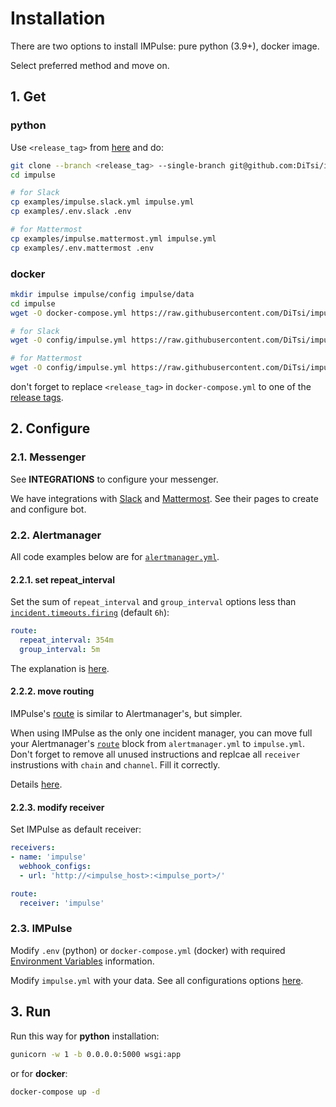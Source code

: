 # Installation

There are two options to install IMPulse: pure python (3.9+), docker image.

Select preferred method and move on.

## 1. Get

### python

Use `<release_tag>` from [here](https://github.com/DiTsi/impulse/releases) and do:

```bash
git clone --branch <release_tag> --single-branch git@github.com:DiTsi/impulse.git impulse
cd impulse

# for Slack
cp examples/impulse.slack.yml impulse.yml
cp examples/.env.slack .env

# for Mattermost
cp examples/impulse.mattermost.yml impulse.yml
cp examples/.env.mattermost .env
```

### docker

```bash
mkdir impulse impulse/config impulse/data
cd impulse
wget -O docker-compose.yml https://raw.githubusercontent.com/DiTsi/impulse/main/examples/docker-compose.yml

# for Slack
wget -O config/impulse.yml https://raw.githubusercontent.com/DiTsi/impulse/main/examples/impulse.slack.yml

# for Mattermost
wget -O config/impulse.yml https://raw.githubusercontent.com/DiTsi/impulse/main/examples/impulse.mattermost.yml
```

don't forget to replace `<release_tag>` in `docker-compose.yml` to one of the [release tags](https://github.com/DiTsi/impulse/releases).

## 2. Configure

### 2.1. Messenger

See **INTEGRATIONS** to configure your messenger.

We have integrations with [Slack](slack.md) and [Mattermost](mattermost.md). See their pages to create and configure bot.

### 2.2. Alertmanager

All code examples below are for [`alertmanager.yml`](https://prometheus.io/docs/alerting/latest/configuration/).

#### 2.2.1. set repeat_interval


Set the sum of `repeat_interval` and `group_interval` options less than [`incident.timeouts.firing`](https://github.com/DiTsi/impulse/blob/main/examples/impulse.slack.yml) (default `6h`):
```yaml
route:
  repeat_interval: 354m
  group_interval: 5m
```
The explanation is [here](concepts.md#unknown).

#### 2.2.2. move routing

IMPulse's [route](config_file.md#route) is similar to Alertmanager's, but simpler.

When using IMPulse as the only one incident manager, you can move full your Alertmanager's [`route`](https://prometheus.io/docs/alerting/latest/configuration/#route) block from `alertmanager.yml` to `impulse.yml`. Don't forget to remove all unused instructions and replcae all `receiver` instrustions with `chain` and `channel`. Fill it correctly.

Details [here](config_file.md#route).

#### 2.2.3. modify receiver

Set IMPulse as default receiver:

```yaml
receivers:
- name: 'impulse'
  webhook_configs:
  - url: 'http://<impulse_host>:<impulse_port>/'

route:
  receiver: 'impulse'
```

### 2.3. IMPulse

Modify `.env` (python) or `docker-compose.yml` (docker) with required [Environment Variables](envs.md) information.

Modify `impulse.yml` with your data. See all configurations options [here](config_file.md).

## 3. Run

Run this way for **python** installation:

```bash
gunicorn -w 1 -b 0.0.0.0:5000 wsgi:app
```

or for **docker**:

```bash
docker-compose up -d
```
